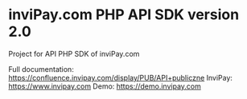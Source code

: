 # inviPay.com PHP API SDK version 2.0

Project for API PHP SDK of inviPay.com

Full documentation: https://confluence.invipay.com/display/PUB/API+publiczne
InviPay: https://www.invipay.com
Demo: https://demo.invipay.com
